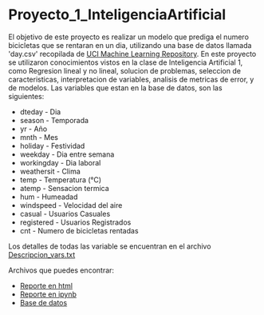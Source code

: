 # Proyecto_1_InteligenciaArtificial

El objetivo de este proyecto es realizar un modelo que prediga el numero bicicletas que se rentaran en un dia, utilizando una base de datos llamada 'day.csv' recopilada de [UCI Machine Learning Repository](https://archive.ics.uci.edu/dataset/275/bike+sharing+dataset). En este proyecto se utilizaron conocimientos vistos en la clase de Inteligencia Artificial 1, como Regresion lineal y no lineal, solucion 
de problemas, seleccion de caracteristicas, interpretacion de variables, analisis de metricas de error, y de modelos. Las variables que estan en la base de datos, son las siguientes:

* dteday - Dia
* season - Temporada
* yr - Año
* mnth - Mes
* holiday - Festividad
* weekday - Dia entre semana
* workingday - Dia laboral
* weathersit - Clima
* temp - Temperatura (°C)
* atemp - Sensacion termica
* hum - Humeadad
* windspeed - Velocidad del aire
* casual - Usuarios Casuales
* registered - Usuarios Registrados
* cnt - Numero de bicicletas rentadas

Los detalles de todas las variable se encuentran en el archivo [Descripcion_vars.txt](Descripcion_Vars.txt)

Archivos que puedes encontrar:
* [Reporte en html](P1_594557.html)
* [Reporte en ipynb](P1_594557.ipynb)
* [Base de datos](day.csv)

